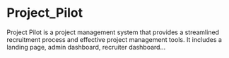 # Project_Pilot
Project Pilot is a project management system that provides a streamlined recruitment process and effective project management tools. It includes a landing page, admin dashboard, recruiter dashboard…
